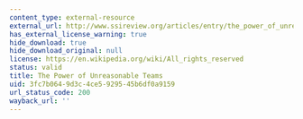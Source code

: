 ```yaml
---
content_type: external-resource
external_url: http://www.ssireview.org/articles/entry/the_power_of_unreasonable_teams
has_external_license_warning: true
hide_download: true
hide_download_original: null
license: https://en.wikipedia.org/wiki/All_rights_reserved
status: valid
title: The Power of Unreasonable Teams
uid: 3fc7b064-9d3c-4ce5-9295-45b6df0a9159
url_status_code: 200
wayback_url: ''
---
```

